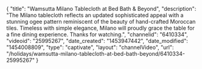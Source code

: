 {
    "title": "Wamsutta Milano Tablecloth at Bed Bath & Beyond",
    "description": "The Milano tablecloth reflects an updated sophisticated appeal with a stunning ogee pattern reminiscent of the beauty of hand-crafted Moroccan tiles. Timeless with simple elegance, Milano will proudly grace the table for a fine dining experience. Thanks for watching.",
    "channelid": "6410334",
    "videoid": "25995267",
    "date_created": "1453947442",
    "date_modified": "1454008809",
    "type": "captivate",
    "layout": "channelVideo",
    "url": "\/holidays\/wamsutta-milano-tablecloth-at-bed-bath-beyond\/6410334-25995267"
}